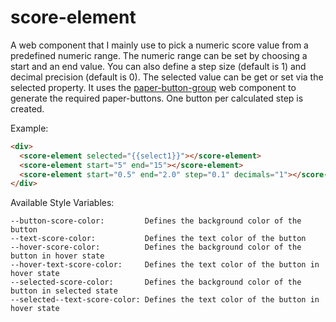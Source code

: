 # score-element
A web component that I mainly use to pick a numeric score value from a predefined numeric range. The numeric range can be set by choosing a start and an end value. You can also define a step size (default is 1) and decimal precision (default is 0). The selected value can be get or set via the selected property. It uses the <a href="https://github.com/Protoss78/paper-button-group">paper-button-group</a> web component to generate the required paper-buttons. One button per calculated step is created.

Example:

```html
<div>
  <score-element selected="{{select1}}"></score-element>
  <score-element start="5" end="15"></score-element>
  <score-element start="0.5" end="2.0" step="0.1" decimals="1"></score-element>
</div>
```

Available Style Variables:
```
--button-score-color:         Defines the background color of the button
--text-score-color:           Defines the text color of the button
--hover-score-color:          Defines the background color of the button in hover state
--hover-text-score-color:     Defines the text color of the button in hover state
--selected-score-color:       Defines the background color of the button in selected state
--selected--text-score-color: Defines the text color of the button in hover state
```
